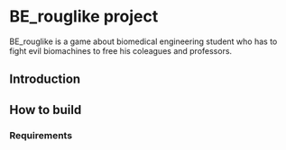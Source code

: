 # BE_rouglike project
BE_rouglike is a game about biomedical engineering student who has to fight evil biomachines to free his coleagues and professors.

## Introduction

## How to build

### Requirements
